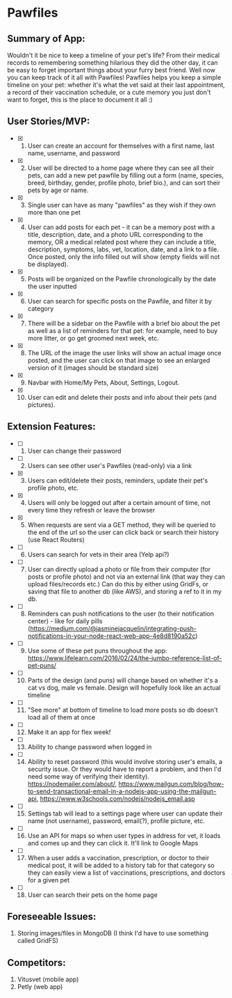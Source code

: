 
# Pawfiles

## Summary of App:
Wouldn't it be nice to keep a timeline of your pet's life?
From their medical records to remembering something hilarious they did
the other day, it can be easy to forget important things about your
furry best friend. Well now you can keep track of it all with
Pawfiles! Pawfiles helps you keep a simple timeline on your pet:
whether it's what the vet said at their last appointment, a record of
their vaccination schedule, or a cute memory you just don't want to
forget, this is the place to document it all :)

## User Stories/MVP: 
- [x] 1. User can create an account for themselves with a first name, last name, username, and password
- [x] 2. User will be directed to a home page where they can see all their pets, can add a new pet pawfile by filling out a form (name, species, breed, birthday, gender, profile photo, brief bio.), and can sort their pets by age or name. 
- [x] 3. Single user can have as many "pawfiles" as they wish if they own more than one pet
- [x] 4. User can add posts for each pet - it can be a memory post with a title, description, date, and a photo URL corresponding to the memory, OR a medical related post where they can include a title, description, symptoms, labs, vet, location, date, and a link to a file. Once posted, only the info filled out will show (empty fields will not be displayed).
- [x] 5. Posts will be organized on the Pawfile chronologically by the date the user inputted
- [x] 6. User can search for specific posts on the Pawfile, and filter it by category
- [x] 7. There will be a sidebar on the Pawfile with a brief bio about the pet as well as a list of reminders for that pet: for
example, need to buy more litter, or go get groomed next week, etc.
- [x] 8. The URL of the image the user links will show an actual image once posted, and the user can click on that image to see an enlarged version of it (images should be standard size) 
- [x] 9. Navbar with Home/My Pets, About, Settings, Logout.
- [x] 10. User can edit and delete their posts and info about their pets (and pictures). 

## Extension Features: 
- [ ] 1. User can change their password
- [ ] 2. Users can see other user's Pawfiles (read-only) via a link
- [x] 3. Users can edit/delete their posts, reminders, update their pet's profile photo, etc.
- [x] 4. Users will only be logged out after a certain amount of time, not every time they refresh or leave the browser
- [x] 5. When requests are sent via a GET method, they will be queried to the end of the url so the user can click back or search their history (use React Routers) 
- [ ] 6. Users can search for vets in their area (Yelp api?) 
- [ ] 7. User can directly upload a photo or file from their computer (for posts or profile photo) and not via an external link (that way they can upload files/records etc.) Can do this by either using GridFs, or saving that file to another db (like AWS), and storing a ref to it in my db. 
- [ ] 8. Reminders can push notifications to the user (to their notification center) - like for daily pills (https://medium.com/@jasminejacquelin/integrating-push-notifications-in-your-node-react-web-app-4e8d8190a52c)
- [ ] 9. Use some of these pet puns throughout the app: https://www.lifelearn.com/2016/02/24/the-jumbo-reference-list-of-pet-puns/
- [ ] 10. Parts of the design (and puns) will change based on whether it's a cat vs dog, male vs female. Design will hopefully look like an actual timeline
- [ ] 11. "See more" at bottom of timeline to load more posts so db doesn't load all of them at once
- [ ] 12. Make it an app for flex week!
- [ ] 13. Ability to change password when logged in
- [ ] 14. Ability to reset password (this would involve storing user's emails, a security issue. Or they would have to report a problem, and then I'd need some way of verifying their identity). https://nodemailer.com/about/, https://www.mailgun.com/blog/how-to-send-transactional-email-in-a-nodejs-app-using-the-mailgun-api, https://www.w3schools.com/nodejs/nodejs_email.asp
- [ ] 15. Settings tab will lead to a settings page where user can update their name (not username), password, email(?), profile picture, etc. 
- [ ] 16. Use an API for maps so when user types in address for vet, it loads and comes up and they can click it. It'll link to Google Maps 
- [ ] 17. When a user adds a vaccination, prescription, or doctor to their medical post, it will be added to a history tab for that category so they can easily view a list of vaccinations, prescriptions, and doctors for a given pet
- [ ] 18. User can search their pets on the home page

## Foreseeable Issues: 
1. Storing images/files in MongoDB (I think I'd have to use something called GridFS) 

## Competitors:
1. Vitusvet (mobile app)
2. Petly (web app) 
